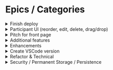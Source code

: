 # Epics / Categories

<details><summary>Finish deploy</summary><blockquote>

- Copy changes from mobtimer-new repo, mobtimer-frontend</summary>

- <details><summary> Deploy mobtimer-frontend to render.com (or vercel.com)</summary><blockquote>

  - [ ] Set REACT_APP_WEBSOCKET_URL to something like: wss://final1-u56m.onrender.com
  - [ ] Verify working
  - [ ] Update CONTRIBUTING.md

</blockquote></details>

</blockquote></details>

<details><summary>Participant UI (reorder, edit, delete, drag/drop)</summary><blockquote>

- [ ] Proposal: create route for replacing all existing participants, all work done in UI
- [ ] UI: Reorder participants with drag/drop
- [ ] UI: Rename participant
- [ ] UI: Delete participant

</details></blockquote>

<details><summary>Pitch for front page</summary><blockquote>

- [ ] Reg scheduled events
- [ ] Encourage pairing on real projects
- [ ] How this project was done

</blockquote></details>

<details><summary>Additional features</summary><blockquote>

<details><summary>Must Have</summary><blockquote>

- [ ] Randomize order
- [ ] Roles
- [ ] Cancel

</blockquote></details>

<details><summary>Should Have features</summary><blockquote>

- [ ] Turn on/off sound
- [ ] Notifications

</blockquote></details>
  
<details><summary>Could Have</summary><blockquote>

- [ ] When update duration minutes, don't change the time remaining for the currently running timer (if running); just store in nextDurationMinutes (or similar)
- [ ] Handle illegal characters in mobName
- [ ] Trim mobName (and maybe url encode characters as needed)
- [ ] Handle trim(mobName) is empty
- [ ] Disable buttons as appropriate, e.g., if no legal mobName don't allow to click Join button
- [ ] In UI listener, handle if response is not successful

</blockquote></details>
  
<details><summary>Investigate</summary><blockquote>

- [ ] WIP: Bug on clean start: When start all tasks and join a mob for the first time, we get this error message in the browser console: "The connection to ws://localhost:4000/ was interrupted while the page was loading." And the play button says, "Start (temp hack)" - Not reproducible on Ethan's machine - On Joel's machine, it might be fixed by adding sleep for 2 seconds in the frontend start watch (to make sure other components are compiled first)

</blockquote></details>

</blockquote></details>

<details><summary>Enhancements</summary><blockquote>

- [ ] Alarm for breaks, stretch, etc
- [ ] Set alarm duration / pausing
- [ ] Raise hand/make comments
- [ ] RPG
- [ ] Lists (such as goals)

</blockquote></details>

<details><summary>Create VSCode version</summary><blockquote>
- [ ] TBD

</blockquote></details>

<details><summary>Refactor & Technical</summary><blockquote>

<details><summary>rethink mobtimer-api</summary><blockquote>

- [ ] separate into different repos? see [Multi-Repo Proposal](./proposal-multiple-repos.md)
- [ ] refactor mobtimerclient to take a socket
- [ ] solve websocket error
- [ ] make npmjs package more like other packages
- [ ] change to d.ts, create type library
- [ ] create separate time library?
- [ ] create separate mobtimerclient library?

</blockquote></details>

<details><summary>Other</summary><blockquote>

- [ ] correct anti-pattern? Pass business logic into UI (no mobtimer.xxxx) - however, consistent
- [ ] Use wav file directly instead of base64 encoded file to play pneumatic horn when time expires. The file is in the frontend "assets" folder, but not currently used. (There are 2 copies of the file, one using the original name and the other renamed to be shorter. don't currently use them. I tried the following, but it didn't work, perhaps because some additional configuration is needed to recognize .wav files and not treat them as text/html. Here's what I tried: const soundSource = "./assets/sound1828.wav";)
- [ ] Move as much logic out of App.tsx as possible (e.g., MVC / MVVM style decoupling)
- [ ] Clean up mobtimer-frontend/package.json - we might not need:
      "crypto": "^1.0.1",
      "http": "^0.0.1-security",
      "https": "^1.0.0",
      "net": "^1.0.2",
      "stream": "^0.0.2",
      "tls": "^0.0.1",
      "url": "^0.11.0",
- [ ] Use webSocketType instead of W3CWebSocket (decoupling)
      export function waitForSocketState(
      socket: W3CWebSocket,
      socket: { readyState: number },
- [ ] Think about names / whether to expose webSocket like this:
      await waitForSocketState(socket.webSocket, socket.webSocket.OPEN);
- [ ] Look at where we have timeouts and intervals and change code blocks to function (otherwise ms arg can be in wrong place - hard to see)
- [ ] Create utility functions to create timeout and interval objects that create the object and call unref() on it before returning it
- [ ] Investigate Eclipse, Intellij, & Visual Studio
  - [ ] Review prior retros for generic lessons re. languages/environments/etc.
- [ ] Investigate improve gated checkin,else get rid of gated checkin requiring tests to pass
  - [ ] Consider gated checkin testing with push instead of commit
- [ ] Get UI tests working in App.test.tsx (look for .skip, etc.) - maybe see https://reactjs.org/docs/testing-recipes.html
- [ ] Look into TypeScript Modules .d.ts: https://www.typescriptlang.org/docs/handbook/declaration-files/templates/module-d-ts.html
- [ ] Write script to automatically start frontend and backend (currently documented in CONTRIBUTING.
- [ ] Set tsc options: target es2015 or later
- [ ] Backend
  - [ ] Handle Bad Json Gracefully on Client (JSON.parse …)
  - [ ] detectOpenHandles: Maybe try using --detectOpenHandles with Jest
  - [ ] Maybe add timestamp to MobTimerResponse.actionInfo
- [ ] Persistence -
  - [ ] Timeout: Should mobs be deleted on timeout (after period of inactivity)?
  - [ ] Persist Mobs in case server is reset, etc. (e.g., in DB or other physical storage)
- [ ] Maybe: Try decorators - https://www.typescriptlang.org/docs/handbook/decorators.html
- [ ] Backend - Think about what to do if pause/resume/start methods are called when shouldn’t be (throw?)
- [ ] JavaScript template literals (refactoring): Consider using Javascript template literals instead of string concatenation, e.g., `${minutesPart}:${secondsPart}`;
- [ ] Figure out way to reduce spurious failing tests (in Jest)
- [ ] Handle console.log that complete after test completed?

</blockquote></details>
</blockquote></details>

<details><summary>Security / Permanent Storage / Persistence</summary><blockquote>
- [ ] TBD
</blockquote></details>
